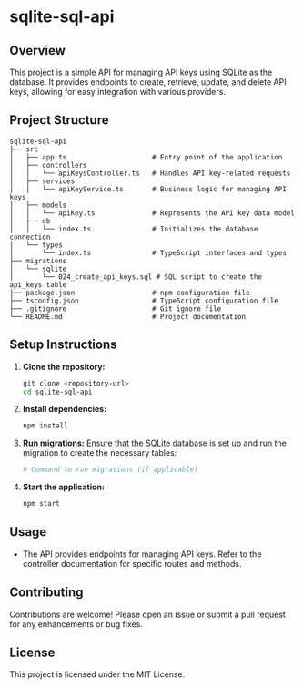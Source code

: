 # sqlite-sql-api

## Overview
This project is a simple API for managing API keys using SQLite as the database. It provides endpoints to create, retrieve, update, and delete API keys, allowing for easy integration with various providers.

## Project Structure
```
sqlite-sql-api
├── src
│   ├── app.ts                     # Entry point of the application
│   ├── controllers
│   │   └── apiKeysController.ts   # Handles API key-related requests
│   ├── services
│   │   └── apiKeyService.ts       # Business logic for managing API keys
│   ├── models
│   │   └── apiKey.ts              # Represents the API key data model
│   ├── db
│   │   └── index.ts               # Initializes the database connection
│   └── types
│       └── index.ts               # TypeScript interfaces and types
├── migrations
│   └── sqlite
│       └── 024_create_api_keys.sql # SQL script to create the api_keys table
├── package.json                   # npm configuration file
├── tsconfig.json                  # TypeScript configuration file
├── .gitignore                     # Git ignore file
└── README.md                      # Project documentation
```

## Setup Instructions
1. **Clone the repository:**
   ```bash
   git clone <repository-url>
   cd sqlite-sql-api
   ```

2. **Install dependencies:**
   ```bash
   npm install
   ```

3. **Run migrations:**
   Ensure that the SQLite database is set up and run the migration to create the necessary tables:
   ```bash
   # Command to run migrations (if applicable)
   ```

4. **Start the application:**
   ```bash
   npm start
   ```

## Usage
- The API provides endpoints for managing API keys. Refer to the controller documentation for specific routes and methods.

## Contributing
Contributions are welcome! Please open an issue or submit a pull request for any enhancements or bug fixes.

## License
This project is licensed under the MIT License.